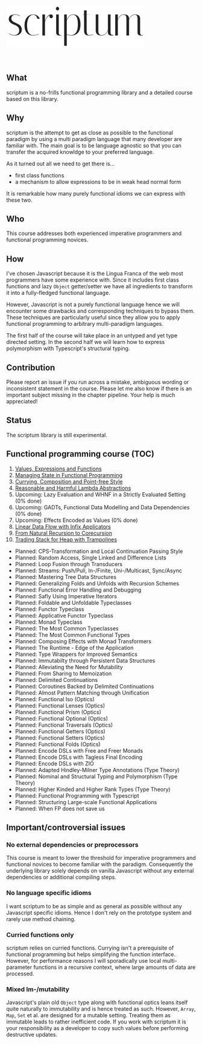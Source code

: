 <img src="./logo.png" width="366" height="114" alt="scriptum"><br><br><br>

## What

scriptum is a no-frills functional programming library and a detailed course based on this library.

## Why

scriptum is the attempt to get as close as possible to the functional paradigm by using a multi paradigm language that many developer are familiar with. The main goal is to be language agnostic so that you can transfer the acquired knowldge to your preferred language.

As it turned out all we need to get there is...

* first class functions
* a mechanism to allow expressions to be in weak head normal form

It is remarkable how many purely functional idioms we can express with these two.

## Who

This course addresses both experienced imperative programmers and functional programming novices.

## How

I've chosen Javascript because it is the Lingua Franca of the web most programmers have some experience with. Since it includes first class functions and lazy `Object` getter/setter we have all ingredients to transform it into a fully-fledged functional language.

However, Javascript is not a purely functional language hence we will encounter some drawbacks and corresponding techniques to bypass them. These techniques are particularly useful since they allow you to apply functional programming to arbitrary multi-paradigm languages.

The first half of the course will take place in an untyped and yet type directed setting. In the second half we will learn how to express polymorphism with Typescript's structural typing.

## Contribution

Please report an issue if you run across a mistake, ambiguous wording or inconsistent statement in the course. Please let me also know if there is an important subject missing in the chapter pipeline. Your help is much appreciated!

## Status

The scriptum library is still experimental.

## Functional programming course (TOC)

01. [Values, Expressions and Functions](https://github.com/kongware/scriptum/blob/master/ch-1.md)
02. [Managing State in Functional Programming](https://github.com/kongware/scriptum/blob/master/ch-2.md)
03. [Currying, Composition and Point-free Style](https://github.com/kongware/scriptum/blob/master/ch-3.md)
04. [Reasonable and Harmful Lambda Abstractions](https://github.com/kongware/scriptum/blob/master/ch-4.md)
05. Upcoming: Lazy Evaluation and WHNF in a Strictly Evaluated Setting (0% done)
06. Upcoming: GADTs, Functional Data Modelling and Data Dependencies (0% done)
07. Upcoming: Effects Encoded as Values (0% done)
08. [Linear Data Flow with Infix Applicators](https://github.com/kongware/scriptum/blob/master/ch-8.md)
09. [From Natural Recursion to Corecursion](https://github.com/kongware/scriptum/blob/master/ch-9.md)
10. [Trading Stack for Heap with Trampolines](https://github.com/kongware/scriptum/blob/master/ch-10.md)

* Planned: CPS-Transformation and Local Continuation Passing Style
* Planned: Random Access, Single Linked and Difference Lists
* Planned: Loop Fusion through Transducers
* Planned: Streams: Push/Pull, In-/Finite, Uni-/Multicast, Sync/Async
* Planned: Mastering Tree Data Structures
* Planned: Generalizing Folds and Unfolds with Recursion Schemes
* Planned: Functional Error Handling and Debugging
* Planned: Safly Using Imperative Iterators
* Planned: Foldable and Unfoldable Typeclasses
* Planned: Functor Typeclass
* Planned: Applicative Functor Typeclass
* Planned: Monad Typeclass
* Planned: The Most Common Typeclasses
* Planned: The Most Common Functional Types
* Planned: Composing Effects with Monad Transformers
* Planned: The Runtime - Edge of the Application
* Planned: Type Wrappers for Improved Semantics
* Planned: Immutabilty through Persistent Data Structures
* Planned: Alleviating the Need for Mutability
* Planned: From Sharing to Memoization
* Planned: Delimited Continuations
* Planned: Coroutines Backed by Delimited Continuations
* Planned: Almost Pattern Matching through Unification
* Planned: Functional Iso (Optics)
* Planned: Functional Lenses (Optics)
* Planned: Functional Prism (Optics)
* Planned: Functional Optional (Optics)
* Planned: Functional Traversals (Optics)
* Planned: Functional Getters (Optics)
* Planned: Functional Setters (Optics)
* Planned: Functional Folds (Optics)
* Planned: Encode DSLs with Free and Freer Monads
* Planned: Encode DSLs with Tagless Final Encoding
* Planned: Encode DSLs with ZIO
* Planned: Adapted Hindley-Milner Type Annotations (Type Theory)
* Planned: Nominal and Structural Typing and Polymorphism (Type Theory)
* Planned: Higher Kinded and Higher Rank Types (Type Theory)
* Planned: Functional Programming with Typescript
* Planned: Structuring Large-scale Functional Applications
* Planned: When FP does not save us

## Important/controversial issues

### No external dependencies or preprocessors

This course is meant to lower the threshold for imperative programmers and functional novices to become familiar with the paradigm. Consequently the underlying library solely depends on vanilla Javascript without any external dependencies or additional compiling steps.

### No language specific idioms

I want scriptum to be as simple and as general as possible without any Javascript specific idioms. Hence I don't rely on the prototype system and rarely use method chaining.

### Curried functions only

scriptum relies on curried functions. Currying isn't a prerequisite of functional programming but helps simplifying the function interface. However, for performance reasons I will sporadically use local multi-parameter functions in a recursive context, where large amounts of data are processed.

### Mixed Im-/mutability

Javascript's plain old `Object` type along with functional optics leans itself quite naturally to immutability and is hence treated as such. However, `Array`, `Map`, `Set` et al. are designed for a mutable setting. Treating them as immutable leads to rather inefficient code. If you work with scriptum it is your responsibility as a developer to copy such values before performing destructive updates.
